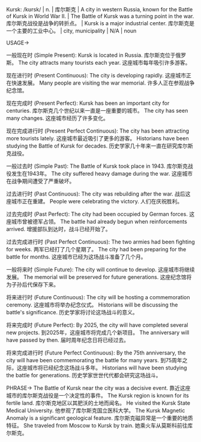 Kursk: /kʊrsk/ | n. | 库尔斯克 | A city in western Russia, known for the Battle of Kursk in World War II. |  The Battle of Kursk was a turning point in the war.  库尔斯克战役是战争的转折点。 | Kursk is a major industrial center. 库尔斯克是一个主要的工业中心。 |  city, municipality | N/A | noun

USAGE->

一般现在时 (Simple Present):
Kursk is located in Russia.  库尔斯克位于俄罗斯。
The city attracts many tourists each year.  这座城市每年吸引许多游客。

现在进行时 (Present Continuous):
The city is developing rapidly.  这座城市正在快速发展。
Many people are visiting the war memorial.  许多人正在参观战争纪念馆。

现在完成时 (Present Perfect):
Kursk has been an important city for centuries.  库尔斯克几个世纪以来一直是一座重要的城市。
The city has seen many changes.  这座城市经历了许多变化。

现在完成进行时 (Present Perfect Continuous):
The city has been attracting more tourists lately.  这座城市最近吸引了更多的游客。
Historians have been studying the Battle of Kursk for decades.  历史学家几十年来一直在研究库尔斯克战役。

一般过去时 (Simple Past):
The Battle of Kursk took place in 1943.  库尔斯克战役发生在1943年。
The city suffered heavy damage during the war.  这座城市在战争期间遭受了严重破坏。

过去进行时 (Past Continuous):
The city was rebuilding after the war.  战后这座城市正在重建。
People were celebrating the victory.  人们在庆祝胜利。

过去完成时 (Past Perfect):
The city had been occupied by German forces.  这座城市曾被德军占领。
The battle had already begun when reinforcements arrived.  增援部队到达时，战斗已经开始了。

过去完成进行时 (Past Perfect Continuous):
The two armies had been fighting for weeks.  两军已经打了几个星期了。
The city had been preparing for the battle for months.  这座城市已经为这场战斗准备了几个月。

一般将来时 (Simple Future):
The city will continue to develop.  这座城市将继续发展。
The memorial will be preserved for future generations.  这座纪念馆将为子孙后代保存下来。

将来进行时 (Future Continuous):
The city will be hosting a commemoration ceremony.  这座城市将举办纪念仪式。
Historians will be discussing the battle's significance.  历史学家将讨论这场战斗的意义。

将来完成时 (Future Perfect):
By 2025, the city will have completed several new projects.  到2025年，这座城市将完成几个新项目。
The anniversary will have passed by then.  届时周年纪念日将已经过去。

将来完成进行时 (Future Perfect Continuous):
By the 75th anniversary, the city will have been commemorating the battle for many years.  到75周年之际，这座城市将已经纪念这场战斗多年。
Historians will have been studying the battle for generations.  历史学家世世代代都会研究这场战斗。


PHRASE->
The Battle of Kursk near the city was a decisive event.  靠近这座城市的库尔斯克战役是一个决定性的事件。
The Kursk region is known for its fertile land.  库尔斯克地区以其肥沃的土地而闻名。
He visited the Kursk State Medical University.  他参观了库尔斯克国立医科大学。
The Kursk Magnetic Anomaly is a significant geological feature.  库尔斯克磁异常是一个重要的地质特征。
She traveled from Moscow to Kursk by train.  她乘火车从莫斯科前往库尔斯克。
